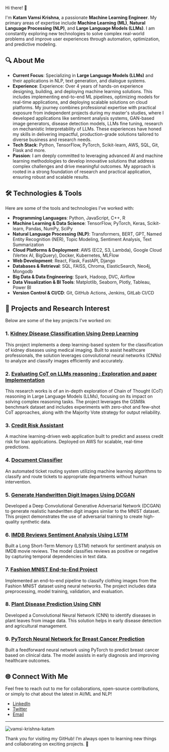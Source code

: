 Hi there! 👋 

I'm **Katam Vamsi Krishna**, a passionate **Machine Learning Engineer**. My primary areas of expertise include **Machine Learning (ML)**, **Natural Language Processing (NLP)**, and **Large Language Models (LLMs)**. I am constantly exploring new technologies to solve complex real-world problems and improve user experiences through automation, optimization, and predictive modeling.

## 🔍 About Me

- **Current Focus**: Specializing in **Large Language Models (LLMs)** and their applications in NLP, text generation, and dialogue systems.
- **Experience**: Experience: Over 4 years of hands-on experience designing, building, and deploying machine learning solutions. This includes implementing end-to-end ML pipelines, optimizing models for real-time applications, and deploying scalable solutions on cloud platforms. My journey combines professional expertise with practical exposure from independent projects during my master's studies, where I developed applications like sentiment analysis systems, GAN-based image generators, disease detection models, LLMs fine tuning, research on mechanistic Interpretability of LLMs. These experiences have honed my skills in delivering impactful, production-grade solutions tailored to diverse business and research needs.
- **Tech Stack**: Python, TensorFlow, PyTorch, Scikit-learn, AWS, SQL, Git, Flask and more.
- **Passion**: I am deeply committed to leveraging advanced AI and machine learning methodologies to develop innovative solutions that address complex challenges and drive meaningful outcomes. My approach is rooted in a strong foundation of research and practical application, ensuring robust and scalable results.

## 🛠️ Technologies & Tools

Here are some of the tools and technologies I've worked with:

- **Programming Languages**: Python, JavaScript, C++, R  
- **Machine Learning & Data Science**: TensorFlow, PyTorch, Keras, Scikit-learn, Pandas, NumPy, SciPy  
- **Natural Language Processing (NLP)**: Transformers, BERT, GPT, Named Entity Recognition (NER), Topic Modeling, Sentiment Analysis, Text Summarization  
- **Cloud Platforms & Deployment**: AWS (EC2, S3, Lambda), Google Cloud (Vertex AI, BigQuery), Docker, Kubernetes, MLFlow  
- **Web Development**: React, Flask, FastAPI, Django
- **Databases & Retrieval**: SQL, FAISS, Chroma, ElasticSearch, Neo4j, Mongodb
- **Big Data & Data Engineering**: Spark, Hadoop, DVC, Airflow  
- **Data Visualization & BI Tools**: Matplotlib, Seaborn, Plotly, Tableau, Power BI  
- **Version Control & CI/CD**: Git, GitHub Actions, Jenkins, GitLab CI/CD  

## 🚀 Projects and Research Interest

Below are some of the key projects I’ve worked on:

<!-- ###   {Q&A Chatbot]
This Project is part of the Generative AI stack. -->

### 1. [Kidney Disease Classification Using Deep Learning](https://github.com/kvamsi7/kidney-disease-classification-dl-project)
This project implements a deep learning-based system for the classification of kidney diseases using medical imaging. Built to assist healthcare professionals, the solution leverages convolutional neural networks (CNNs) to analyze and classify images efficiently and accurately.

### 2. [Evaluating CoT on LLMs reasoning : Exploration and paper Implementation](https://github.com/kvamsi7/llm_cot_research)
This research works is of an in-depth exploration of Chain of Thought (CoT) reasoning in Large Language Models (LLMs), focusing on its impact on solving complex reasoning tasks. The project leverages the GSM8k benchmark dataset and includes experiments with zero-shot and few-shot CoT approaches, along with the Majority Vote strategy for output reliability.

### 3. [Credit Risk Assistant](https://github.com/kvamsi7/ML-portfolio/tree/prj1/Acess%20Credit%20risk%20-%20AWS%20deployment)
   A machine learning-driven web application built to predict and assess credit risk for loan applications. Deployed on AWS for scalable, real-time predictions.

### 4. [Document Classifier](https://github.com/kvamsi7/ML-portfolio/tree/prj1/Document%20classification)
   An automated ticket routing system utilizing machine learning algorithms to classify and route tickets to appropriate departments without human intervention.

### 5. [Generate Handwritten Digit Images Using DCGAN](https://github.com/kvamsi7/ML-portfolio/blob/main/Generate-handwritten-digit-images-DCGAN/Generate_handwritten_digit_images_DCGAN.ipynb)
Developed a Deep Convolutional Generative Adversarial Network (DCGAN) to generate realistic handwritten digit images similar to the MNIST dataset. This project demonstrates the use of adversarial training to create high-quality synthetic data.

### 6. [IMDB Reviews Sentiment Analysis Using LSTM](https://github.com/kvamsi7/ML-portfolio/blob/main/IMDB-reviews-Sentiment-Analysis-LSTM/DL_Pro_10_IMDB_reviews_Sentiment_Analysis_LSTM.ipynb)
Built a Long Short-Term Memory (LSTM) network for sentiment analysis on IMDB movie reviews. The model classifies reviews as positive or negative by capturing temporal dependencies in text data.

### 7. [Fashion MNIST End-to-End Project](https://github.com/kvamsi7/ML-portfolio/blob/main/fashion-mnist-end-to-end-project/model_training_notebook/Fashion_MNIST_model_training.ipynb)
Implemented an end-to-end pipeline to classify clothing images from the Fashion MNIST dataset using neural networks. The project includes data preprocessing, model training, validation, and evaluation.

### 8. [Plant Disease Prediction Using CNN](https://github.com/kvamsi7/ML-portfolio/blob/main/plant-disease-prediction-cnn-deep-leanring-project/model_training_notebook/Plant_Disease_Prediction_CNN_Image_Classifier.ipynb)
Developed a Convolutional Neural Network (CNN) to identify diseases in plant leaves from image data. This solution helps in early disease detection and agricultural management.

### 9. [PyTorch Neural Network for Breast Cancer Prediction](https://github.com/kvamsi7/ML-portfolio/blob/main/pytorch-neural-network-breast-cancer-prediction/dl_project_8_Neural_Network_using_PyTorch_breast_cancer_prediction.ipynb)
Built a feedforward neural network using PyTorch to predict breast cancer based on clinical data. The model assists in early diagnosis and improving healthcare outcomes.

<!-- ### 4. Chatbot using Transformers
   A conversational AI chatbot built using Transformer models to handle human-like interactions. Trained and fine-tuned to respond to user queries. -->

<!-- ## 📄 Resume

Check out my detailed resume for a deeper look into my professional experience, education, and achievements.

- [Resume PDF](https://www.linkedin.com/in/katam-vamsi-krishna) -->

## 🌐 Connect With Me

Feel free to reach out to me for collaborations, open-source contributions, or simply to chat about the latest in AI/ML and NLP!

- [LinkedIn](https://www.linkedin.com/in/katam-vamsi-krishna)
- [Twitter](https://twitter.com/@vk84351)
- [Email](mailto:vamsikrishna.katamreddy@gmail.com)

---
<p align="left"> <img src="https://komarev.com/ghpvc/?username=kvamsi7&label=Profile%20views&color=0e75b6&style=flat" alt="vamsi-krishna-katam" /> </p>


Thank you for visiting my GitHub! I’m always open to learning new things and collaborating on exciting projects. 🚀
